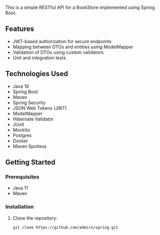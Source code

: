 This is a simple RESTful API for a BookStore implemented using Spring Boot.

## Features

- JWT-based authorization for secure endpoints
- Mapping between DTOs and entities using ModelMapper
- Validation of DTOs using custom validators
- Unit and integration tests

## Technologies Used

- Java 19
- Spring Boot
- Maven
- Spring Security
- JSON Web Tokens (JWT)
- ModelMapper
- Hibernate Validator
- JUnit
- Mockito
- Postgres
- Docker
- Maven Spotless


## Getting Started

### Prerequisites

- Java 11
- Maven

### Installation

1. Clone the repository:

   ```bash
   git clone https://github.com/admirn/spring.git
